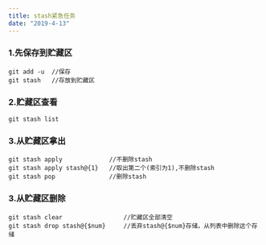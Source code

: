 ```yaml
---
title: stash紧急任务
date: "2019-4-13"
---
```



### 1.先保存到贮藏区
```
git add -u  //保存
git stash   //存放到贮藏区
```
### 2.贮藏区查看

```
git stash list
```
### 3.从贮藏区拿出
```
git stash apply             //不删除stash
git stash apply stash@{1}   //取出第二个(索引为1),不删除stash
git stash pop               //删除stash
```

### 3.从贮藏区删除
```
git stash clear                 //贮藏区全部清空
git stash drop stash@{$num}     //丢弃stash@{$num}存储，从列表中删除这个存储       
```

